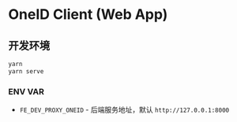 # OneID Client (Web App)


## 开发环境

```bash
yarn
yarn serve
```

### ENV VAR

* `FE_DEV_PROXY_ONEID` - 后端服务地址，默认 `http://127.0.0.1:8000`
